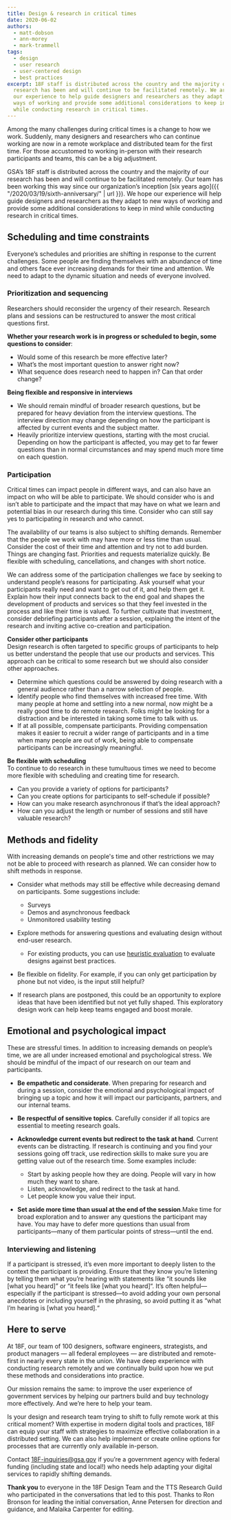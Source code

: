 ```yaml
---
title: Design & research in critical times
date: 2020-06-02
authors:
  - matt-dobson
  - ann-morey
  - mark-trammell
tags:
  - design
  - user research
  - user-centered design
  - best practices
excerpt: 18F staff is distributed across the country and the majority of our
  research has been and will continue to be facilitated remotely. We are sharing
  our experience to help guide designers and researchers as they adapt to new
  ways of working and provide some additional considerations to keep in mind
  while conducting research in critical times.
---
```

Among the many challenges during critical times is a change to how we work. Suddenly, many designers and researchers who can continue working are now in a remote workplace and distributed team for the first time. For those accustomed to working in-person with their research participants and teams, this can be a big adjustment.

GSA’s 18F staff is distributed across the country and the majority of our research has been and will continue to be facilitated remotely. Our team has been working this way since our organization’s inception [six years ago]({{ "/2020/03/19/sixth-anniversary/" | url }}). We hope our experience will help guide designers and researchers as they adapt to new ways of working and provide some additional considerations to keep in mind while conducting research in critical times.

## Scheduling and time constraints

Everyone’s schedules and priorities are shifting in response to the current challenges. Some people are finding themselves with an abundance of time and others face ever increasing demands for their time and attention. We need to adapt to the dynamic situation and needs of everyone involved.

### Prioritization and sequencing

Researchers should reconsider the urgency of their research. Research plans and sessions can be restructured to answer the most critical questions first.

**Whether your research work is in progress or scheduled to begin, some questions to consider**:

* Would some of this research be more effective later?
* What’s the most important question to answer right now?
* What sequence does research need to happen in? Can that order change?

**Being flexible and responsive in interviews**

* We should remain mindful of broader research questions, but be prepared for heavy deviation from the interview questions. The interview direction may change depending on how the participant is affected by current events and the subject matter.
* Heavily prioritize interview questions, starting with the most crucial. Depending on how the participant is affected, you may get to far fewer questions than in normal circumstances and may spend much more time on each question.

### Participation

Critical times can impact people in different ways, and can also have an impact on who will be able to participate. We should consider who is and isn’t able to participate and the impact that may have on what we learn and potential bias in our research during this time. Consider who can still say yes to participating in research and who cannot.

The availability of our teams is also subject to shifting demands. Remember that the people we work with may have more or less time than usual. Consider the cost of their time and attention and try not to add burden. Things are changing fast. Priorities and requests materialize quickly. Be flexible with scheduling, cancellations, and changes with short notice.

We can address some of the participation challenges we face by seeking to understand people’s reasons for participating. Ask yourself what your participants really need and want to get out of it, and help them get it. Explain how their input connects back to the end goal and shapes the development of products and services so that they feel invested in the process and like their time is valued. To further cultivate that investment, consider debriefing participants after a session, explaining the intent of the research and inviting active co-creation and participation.

**Consider other participants**  
Design research is often targeted to specific groups of participants to help us better understand the people that use our products and services. This approach can be critical to some research but we should also consider other approaches.

* Determine which questions could be answered by doing research with a general audience rather than a narrow selection of people.
* Identify people who find themselves with increased free time. With many people at home and settling into a new normal, now might be a really good time to do remote research. Folks might be looking for a distraction and be interested in taking some time to talk with us.
* If at all possible, compensate participants. Providing compensation makes it easier to recruit a wider range of participants and in a time when many people are out of work, being able to compensate participants can be increasingly meaningful.

**Be flexible with scheduling**  
To continue to do research in these tumultuous times we need to become more flexible with scheduling and creating time for research.

* Can you provide a variety of options for participants?
* Can you create options for participants to self-schedule if possible?
* How can you make research asynchronous if that’s the ideal approach?
* How can you adjust the length or number of sessions and still have valuable research?

## Methods and fidelity

With increasing demands on people's time and other restrictions we may not be able to proceed with research as planned. We can consider how to shift methods in response.

* Consider what methods may still be effective while decreasing demand on participants. Some suggestions include:

  * Surveys
  * Demos and asynchronous feedback
  * Unmonitored usability testing
* Explore methods for answering questions and evaluating design without end-user research.

  * For existing products, you can use [heuristic evaluation](https://methods.18f.gov/discover/heuristic-evaluation/) to evaluate designs against best practices.
* Be flexible on fidelity. For example, if you can only get participation by phone but not video, is the input still helpful?
* If research plans are postponed, this could be an opportunity to explore ideas that have been identified but not yet fully shaped. This exploratory design work can help keep teams engaged and boost morale.

## Emotional and psychological impact

These are stressful times. In addition to increasing demands on people’s time, we are all under increased emotional and psychological stress. We should be mindful of the impact of our research on our team and participants.

* **Be empathetic and considerate**. When preparing for research and during a session, consider the emotional and psychological impact of bringing up a topic and how it will impact our participants, partners, and our internal teams.
* **Be respectful of sensitive topics**. Carefully consider if all topics are essential to meeting research goals.
* **Acknowledge current events but redirect to the task at hand**. Current events can be distracting. If research is continuing and you find your sessions going off track, use redirection skills to make sure you are getting value out of the research time. Some examples include:

  * Start by asking people how they are doing. People will vary in how much they want to share.
  * Listen, acknowledge, and redirect to the task at hand.
  * Let people know you value their input.
* **Set aside more time than usual at the end of the session**.Make time for broad exploration and to answer any questions the participant may have. You may have to defer more questions than usual from participants—many of them particular points of stress—until the end.

### Interviewing and listening

If a participant is stressed, it’s even more important to deeply listen to the context the participant is providing. Ensure that they know you’re listening by telling them what you’re hearing with statements like “it sounds like \[what you heard]” or “it feels like \[what you heard]“. It’s often helpful—especially if the participant is stressed—to avoid adding your own personal anecdotes or including yourself in the phrasing, so avoid putting it as “what I’m hearing is \[what you heard].“

## Here to serve

At 18F, our team of 100 designers, software engineers, strategists, and product managers — all federal employees — are distributed and remote-first in nearly every state in the union. We have deep experience with conducting research remotely and we continually build upon how we put these methods and considerations into practice.

Our mission remains the same: to improve the user experience of government services by helping our partners build and buy technology more effectively. And we’re here to help your team.

Is your design and research team trying to shift to fully remote work at this critical moment? With expertise in modern digital tools and practices, 18F can equip your staff with strategies to maximize effective collaboration in a distributed setting. We can also help implement or create online options for processes that are currently only available in-person.

Contact 18F-inquiries@gsa.gov if you’re a government agency with federal funding (including state and local!) who needs help adapting your digital services to rapidly shifting demands.

**Thank you** to everyone in the 18F Design Team and the TTS Research Guild who participated in the conversations that led to this post. Thanks to Ron Bronson for leading the initial conversation, Anne Petersen for direction and guidance, and Malaika Carpenter for editing.
